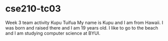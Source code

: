 # cse210-tc03
Week 3 team activity
Kupu Tuifua
My name is Kupu and I am from Hawaii. I was born and raised there and I am 19 years old. I like to go to the beach and I am studying computer science at BYUI.
